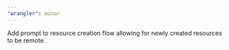 ```yaml
---
"wrangler": minor
---
```


Add prompt to resource creation flow allowing for newly created resources to be remote.
